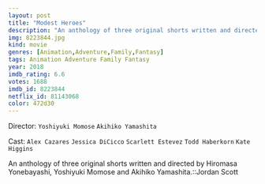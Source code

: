 ```yaml
---
layout: post
title: "Modest Heroes"
description: "An anthology of three original shorts written and directed by Hiromasa Yonebayashi, Yoshiyuki Momose and Akihiko Yamashita.::Jordan Scott.."
img: 8223844.jpg
kind: movie
genres: [Animation,Adventure,Family,Fantasy]
tags: Animation Adventure Family Fantasy 
year: 2018
imdb_rating: 6.6
votes: 1688
imdb_id: 8223844
netflix_id: 81143068
color: 472d30
---
```

Director: `Yoshiyuki Momose` `Akihiko Yamashita`  

Cast: `Alex Cazares` `Jessica DiCicco` `Scarlett Estevez` `Todd Haberkorn` `Kate Higgins` 

An anthology of three original shorts written and directed by Hiromasa Yonebayashi, Yoshiyuki Momose and Akihiko Yamashita.::Jordan Scott